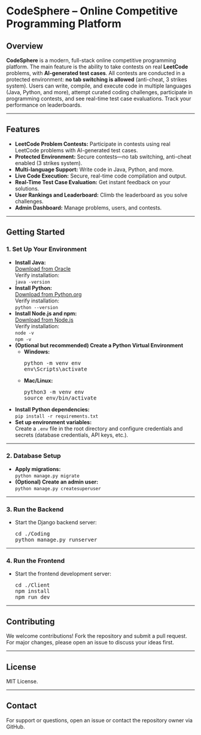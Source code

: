 <!DOCTYPE html>
<html lang="en">
<head>
  <meta charset="UTF-8" />
  <meta name="viewport" content="width=device-width, initial-scale=1.0" />
</head>
<body>

  <h1>CodeSphere – Online Competitive Programming Platform</h1>

  <h2>Overview</h2>
  <p>
    <b>CodeSphere</b> is a modern, full-stack online competitive programming platform. The main feature is the ability to take contests on real <b>LeetCode</b> problems, with <b>AI-generated test cases</b>. All contests are conducted in a protected environment: <b>no tab switching is allowed</b> (anti-cheat, 3 strikes system). Users can write, compile, and execute code in multiple languages (Java, Python, and more), attempt curated coding challenges, participate in programming contests, and see real-time test case evaluations. Track your performance on leaderboards.
  </p>

  <hr>

  <h2>Features</h2>
  <ul>
    <li><b>LeetCode Problem Contests:</b> Participate in contests using real LeetCode problems with AI-generated test cases.</li>
    <li><b>Protected Environment:</b> Secure contests—no tab switching, anti-cheat enabled (3 strikes system).</li>
    <li><b>Multi-language Support:</b> Write code in Java, Python, and more.</li>
    <li><b>Live Code Execution:</b> Secure, real-time code compilation and output.</li>
    <li><b>Real-Time Test Case Evaluation:</b> Get instant feedback on your solutions.</li>
    <li><b>User Rankings and Leaderboard:</b> Climb the leaderboard as you solve challenges.</li>
    <li><b>Admin Dashboard:</b> Manage problems, users, and contests.</li>
  </ul>

  <hr>

  <h2>Getting Started</h2>

  <h3>1. Set Up Your Environment</h3>
  <ul>
    <li>
      <b>Install Java:</b><br>
      <a href="https://www.oracle.com/java/technologies/downloads/?er=221886" target="_blank">Download from Oracle</a><br>
      Verify installation:<br>
      <code>java -version</code>
    </li>
    <li>
      <b>Install Python:</b><br>
      <a href="https://www.python.org/downloads/" target="_blank">Download from Python.org</a><br>
      Verify installation:<br>
      <code>python --version</code>
    </li>
    <li>
      <b>Install Node.js and npm:</b><br>
      <a href="https://nodejs.org/" target="_blank">Download from Node.js</a><br>
      Verify installation:<br>
      <code>node -v</code><br>
      <code>npm -v</code>
    </li>
    <li>
      <b>(Optional but recommended) Create a Python Virtual Environment</b>
      <ul>
        <li>
          <b>Windows:</b>
          <pre>python -m venv env
env\Scripts\activate</pre>
        </li>
        <li>
          <b>Mac/Linux:</b>
          <pre>python3 -m venv env
source env/bin/activate</pre>
        </li>
      </ul>
    </li>
    <li>
      <b>Install Python dependencies:</b><br>
      <code>pip install -r requirements.txt</code>
    </li>
    <li>
      <b>Set up environment variables:</b><br>
      Create a <code>.env</code> file in the root directory and configure credentials and secrets (database credentials, API keys, etc.).
    </li>
  </ul>

  <hr>

  <h3>2. Database Setup</h3>
  <ul>
    <li>
      <b>Apply migrations:</b><br>
      <code>python manage.py migrate</code>
    </li>
    <li>
      <b>(Optional) Create an admin user:</b><br>
      <code>python manage.py createsuperuser</code>
    </li>
  </ul>

  <hr>

  <h3>3. Run the Backend</h3>
  <ul>
    <li>
      Start the Django backend server:<br>
      <pre>cd ./Coding
python manage.py runserver</pre>
    </li>
  </ul>

  <hr>

  <h3>4. Run the Frontend</h3>
  <ul>
    <li>
      Start the frontend development server:<br>
      <pre>cd ./Client
npm install
npm run dev</pre>
    </li>
  </ul>

  <hr>

  <h2>Contributing</h2>
  <p>
    We welcome contributions! Fork the repository and submit a pull request. For major changes, please open an issue to discuss your ideas first.
  </p>

  <hr>

  <h2>License</h2>
  <p>
    MIT License.
  </p>

  <hr>

  <h2>Contact</h2>
  <p>
    For support or questions, open an issue or contact the repository owner via GitHub.
  </p>

</body>
</html>
